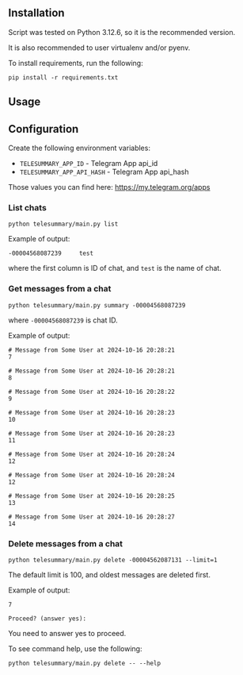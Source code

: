 ## Installation

Script was tested on Python 3.12.6, so it is the recommended version.

It is also recommended to user virtualenv and/or pyenv.

To install requirements, run the following:

```shell
pip install -r requirements.txt
```

## Usage

## Configuration

Create the following environment variables:

- `TELESUMMARY_APP_ID` - Telegram App api_id
- `TELESUMMARY_APP_API_HASH` - Telegram App api_hash

Those values you can find here: https://my.telegram.org/apps

### List chats

```shell
python telesummary/main.py list
```

Example of output:

```text
-00004568087239		test
```

where the first column is ID of chat, and `test` is the name of chat.

### Get messages from a chat

```shell
python telesummary/main.py summary -00004568087239
```

where `-00004568087239` is chat ID.

Example of output:

```text
# Message from Some User at 2024-10-16 20:28:21
7

# Message from Some User at 2024-10-16 20:28:21
8

# Message from Some User at 2024-10-16 20:28:22
9

# Message from Some User at 2024-10-16 20:28:23
10

# Message from Some User at 2024-10-16 20:28:23
11

# Message from Some User at 2024-10-16 20:28:24
12

# Message from Some User at 2024-10-16 20:28:24
12

# Message from Some User at 2024-10-16 20:28:25
13

# Message from Some User at 2024-10-16 20:28:27
14
```

### Delete messages from a chat

```shell
python telesummary/main.py delete -00004562087131 --limit=1
```

The default limit is 100, and oldest messages are deleted first.

Example of output:

```text
7

Proceed? (answer yes): 
```

You need to answer yes to proceed.

To see command help, use the following:

```shell
python telesummary/main.py delete -- --help
```
